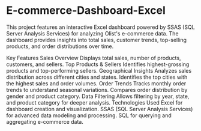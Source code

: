 # E-commerce-Dashboard-Excel
This project features an interactive Excel dashboard powered by SSAS (SQL Server Analysis Services) for analyzing Olist's e-commerce data.
The dashboard provides insights into total sales, customer trends, top-selling products, and order distributions over time.

Key Features
Sales Overview
Displays total sales, number of products, customers, and sellers.
Top Products & Sellers
Identifies highest-grossing products and top-performing sellers.
Geographical Insights
Analyzes sales distribution across different cities and states.
Identifies the top cities with the highest sales and order volumes.
Order Trends
Tracks monthly order trends to understand seasonal variations.
Compares order distribution by gender and product category.
Data Filtering
Allows filtering by year, state, and product category for deeper analysis.
Technologies Used
Excel for dashboard creation and visualization.
SSAS (SQL Server Analysis Services) for advanced data modeling and processing.
SQL for querying and aggregating e-commerce data.

